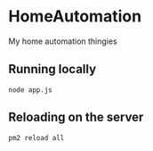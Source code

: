 # HomeAutomation
My home automation thingies

## Running locally

```node app.js```

## Reloading on the server

```pm2 reload all```
